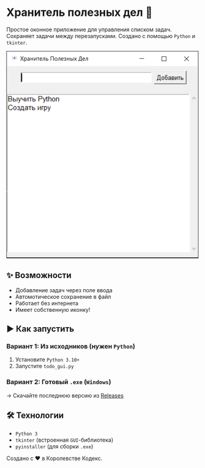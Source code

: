 # Хранитель полезных дел 📝

Простое оконное приложение для управления списком задач.
Сохраняет задачи между перезапусками. Создано с помощью `Python` и `tkinter`.

![Скриншот](screenshot.png)

## ✨ Возможности
- Добавление задач через поле ввода
- Автомотическое сохранение в файл
- Работает без интернета
- Имеет собственную иконку!

## ▶ Как запустить
### Вариант 1: Из исходников (нужен `Python`)
1. Установите `Python 3.10+`
2. Запустите `todo_gui.py`

### Вариант 2: Готовый `.exe` (`Windows`)
→ Скачайте последнюю версию из [Releases](https://github.com)

## 🛠 Технологии
- `Python 3`
- `tkinter` (встроенная `GUI`-библиотека)
- `pyinstaller` (для сборки `.exe`)

Создано с ❤ в Королевстве Кодекс.
